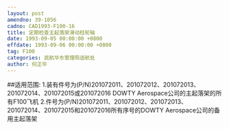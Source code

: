 ```yaml
---
layout: post
amendno: 39-1056
cadno: CAD1993-F100-16
title: 定期检查主起落架滑动柱轮轴
date: 1993-09-05 00:00:00 +0800
effdate: 1993-09-06 00:00:00 +0800
tag: F100
categories: 民航华东管理局适航处
author: 何正华
---
```


##适用范围:
1.装有件号为(P/N)201072011、201072012、201072013、201072014、201072015或201072016 DOWTY Aerospace公司的主起落架的所有F100飞机
2.件号为(P/N)201072011、201072012、201072013、201072014、201072015和201072016所有序号的DOWTY Aerospace公司的备用主起落架

